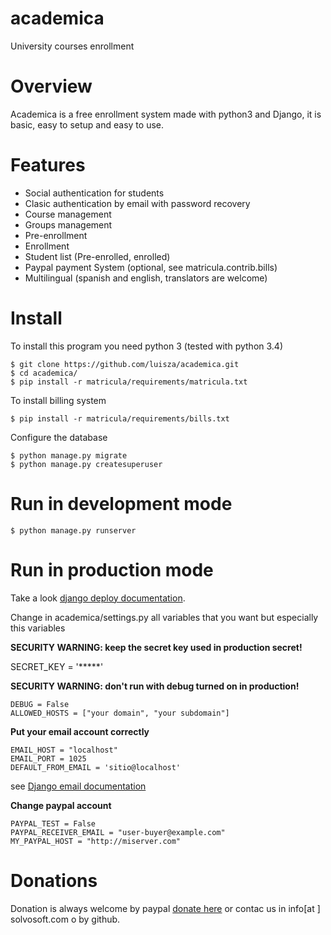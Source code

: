 # academica
University courses enrollment


# Overview

Academica is a free enrollment system made with python3 and Django, it is basic, easy to setup and 
easy to use.

# Features

* Social authentication for students 
* Clasic authentication by email with password recovery
* Course management
* Groups management
* Pre-enrollment
* Enrollment 
* Student list (Pre-enrolled, enrolled) 
* Paypal payment System (optional, see matricula.contrib.bills)
* Multilingual (spanish and english, translators are welcome)  

# Install 

To install this program you need python 3  (tested with python 3.4)


	$ git clone https://github.com/luisza/academica.git
	$ cd academica/
	$ pip install -r matricula/requirements/matricula.txt

To install billing system
	
	$ pip install -r matricula/requirements/bills.txt
		

Configure the database

	$ python manage.py migrate
	$ python manage.py createsuperuser
	
# Run in development mode

	$ python manage.py runserver
	


# Run in production mode

Take a look [django deploy documentation](https://docs.djangoproject.com/en/1.8/howto/deployment/).

Change in academica/settings.py all variables that you want but especially this variables

**SECURITY WARNING: keep the secret key used in production secret!**

SECRET_KEY = '*****'

**SECURITY WARNING: don't run with debug turned on in production!**
```
DEBUG = False
ALLOWED_HOSTS = ["your domain", "your subdomain"]
```

**Put your email account correctly**

```
EMAIL_HOST = "localhost"
EMAIL_PORT = 1025
DEFAULT_FROM_EMAIL = 'sitio@localhost'
```

see [Django email documentation](https://docs.djangoproject.com/en/1.8/topics/email/)

**Change paypal account**

```
PAYPAL_TEST = False
PAYPAL_RECEIVER_EMAIL = "user-buyer@example.com"
MY_PAYPAL_HOST = "http://miserver.com"
```

# Donations

Donation is always welcome by paypal [donate here](https://www.paypal.com/cgi-bin/webscr?cmd=_donations&business=DYR7VVLUED6V6&lc=AL&item_name=Academia%20desarrollo&item_number=22&currency_code=USD&bn=PP%2dDonationsBF%3abtn_donateCC_LG%2egif%3aNonHosted)
or contac us in info[at ] solvosoft.com o by github.
